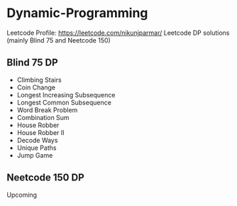 # Dynamic-Programming

Leetcode Profile: https://leetcode.com/nikunjparmar/
Leetcode DP solutions
(mainly Blind 75 and Neetcode 150)

## Blind 75 DP

* Climbing Stairs 
* Coin Change
* Longest Increasing Subsequence
* Longest Common Subsequence
* Word Break Problem
* Combination Sum
* House Robber
* House Robber II
* Decode Ways
* Unique Paths
* Jump Game

## Neetcode 150 DP

Upcoming
